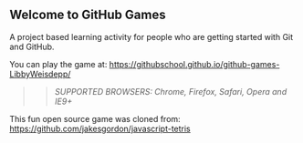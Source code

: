 ## Welcome to GitHub Games

A project based learning activity for people who are getting started with Git and GitHub.

You can play the game at: https://githubschool.github.io/github-games-LibbyWeisdepp/

>> _*SUPPORTED BROWSERS*: Chrome, Firefox, Safari, Opera and IE9+_

This fun open source game was cloned from: https://github.com/jakesgordon/javascript-tetris
